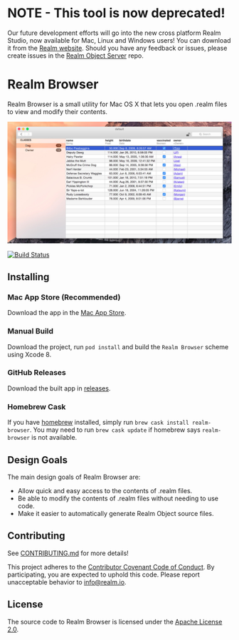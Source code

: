 # NOTE - This tool is now deprecated!
Our future development efforts will go into the new cross platform Realm Studio, now available for Mac, Linux and Windows users!
You can download it from the [Realm website](https://realm.io/docs/realm-object-server/latest/#realm-studio).
Should you have any feedback or issues, please create issues in the [Realm Object Server](https://github.com/realm/realm-object-server) repo.


# Realm Browser
Realm Browser is a small utility for Mac OS X that lets you open .realm files to view and modify their contents.

![Realm Browser](screenshot.jpg)

[![Build Status](https://travis-ci.org/realm/realm-browser-osx.svg?branch=master)](https://travis-ci.org/realm/realm-browser-osx)

## Installing

### Mac App Store (Recommended)
Download the app in the [Mac App Store](https://itunes.apple.com/us/app/realm-browser/id1007457278?mt=12).

### Manual Build
Download the project, run `pod install` and build the `Realm Browser` scheme using Xcode 8.

### GitHub Releases
Download the built app in [releases](https://github.com/realm/realm-browser-osx/releases/).

### Homebrew Cask
If you have [homebrew](http://brew.sh) installed, simply run `brew cask install realm-browser`. You may need to run `brew cask update` if homebrew says `realm-browser` is not available.

## Design Goals
The main design goals of Realm Browser are:
* Allow quick and easy access to the contents of .realm files.
* Be able to modify the contents of .realm files without needing to use code.
* Make it easier to automatically generate Realm Object source files.

## Contributing
See [CONTRIBUTING.md](CONTRIBUTING.md) for more details!

This project adheres to the [Contributor Covenant Code of Conduct](https://realm.io/conduct).
By participating, you are expected to uphold this code. Please report
unacceptable behavior to [info@realm.io](mailto:info@realm.io).

## License
The source code to Realm Browser is licensed under the [Apache License 2.0](http://www.apache.org/licenses/LICENSE-2.0).
